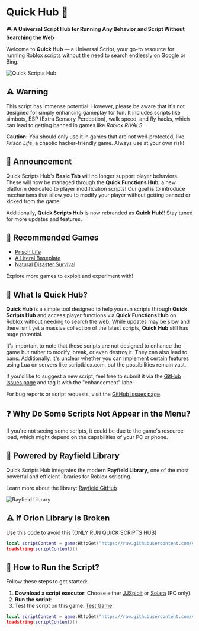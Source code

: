 # Quick Hub 📌

🎮 **A Universal Script Hub for Running Any Behavior and Script Without Searching the Web**

Welcome to **Quick Hub** — a Universal Script, your go-to resource for running Roblox scripts without the need to search endlessly on Google or Bing.

![Quick Scripts Hub](https://raw.githubusercontent.com/AndresDev859674/Quick-Scripts-Hub-V2/refs/heads/main/game.png)

## ⚠️ Warning

This script has immense potential. However, please be aware that it's not designed for simply enhancing gameplay for fun. It includes scripts like aimbots, ESP (Extra Sensory Perception), walk speed, and fly hacks, which can lead to getting banned in games like *Roblox RIVALS*.

**Caution:** You should only use it in games that are not well-protected, like *Prison Life*, a chaotic hacker-friendly game. Always use at your own risk!

## 👀 Announcement

Quick Scripts Hub's **Basic Tab** will no longer support player behaviors. These will now be managed through the **Quick Functions Hub**, a new platform dedicated to player modification scripts! Our goal is to introduce mechanisms that allow you to modify your player without getting banned or kicked from the game.

Additionally, **Quick Scripts Hub** is now rebranded as **Quick Hub**!! Stay tuned for more updates and features.

## 🚀 Recommended Games

- [Prison Life](https://www.roblox.com/es/games/155615604/Prison-Life)
- [A Literal Baseplate](https://www.roblox.com/es/games/4483381587/a-literal-baseplate)
- [Natural Disaster Survival](https://www.roblox.com/es/games/189707/Natural-Disaster-Survival)

Explore more games to exploit and experiment with!

## 🤔 What Is Quick Hub?

**Quick Hub** is a simple tool designed to help you run scripts through **Quick Scripts Hub** and access player functions via **Quick Functions Hub** on Roblox without needing to search the web. While updates may be slow and there isn't yet a massive collection of the latest scripts, **Quick Hub** still has huge potential. 

It’s important to note that these scripts are not designed to enhance the game but rather to modify, break, or even destroy it. They can also lead to bans. Additionally, it's unclear whether you can implement certain features using Lua on servers like scriptblox.com, but the possibilities remain vast.

If you'd like to suggest a new script, feel free to submit it via the [GitHub Issues page](https://github.com/AndresDev859674/Quick-Hub/issues) and tag it with the "enhancement" label.

For bug reports or script requests, visit the [GitHub Issues page](https://github.com/AndresDev859674/Quick-Scripts-Hub-V2).

## ❓ Why Do Some Scripts Not Appear in the Menu?

If you're not seeing some scripts, it could be due to the game's resource load, which might depend on the capabilities of your PC or phone.

## 🔧 Powered by Rayfield Library

Quick Scripts Hub integrates the modern **Rayfield Library**, one of the most powerful and efficient libraries for Roblox scripting.

Learn more about the library: [Rayfield GitHub](https://github.com/SiriusSoftwareLtd/Rayfield/tree/main)

![Rayfield Library](https://user-images.githubusercontent.com/77512805/197843157-3485a6e4-7b18-4372-8277-f3a2e7bd0317.png)

## ⚠️ If Orion Library is Broken

Use this code to avoid this (ONLY RUN QUICK SCRIPTS HUB)

```lua
local scriptContent = game:HttpGet("https://raw.githubusercontent.com/AndresDev859674/Quick-Hub/main/main.lua")
loadstring(scriptContent)()
```
## 🚀 How to Run the Script?

Follow these steps to get started:

1. **Download a script executor**: Choose either [JJSploit](https://www.jjsploit.com) or [Solara](https://www.solara.io) (PC only).
2. **Run the script**:
3. Test the script on this game: [Test Game](https://www.roblox.com/es/games/4483381587/a-literal-baseplate)

```lua
local scriptContent = game:HttpGet("https://raw.githubusercontent.com/AndresDev859674/Quick-Hub/main/execute.lua")
loadstring(scriptContent)()
